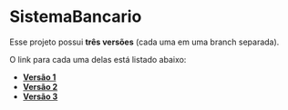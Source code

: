 # SistemaBancario
Esse projeto possui **três versões** (cada uma em uma branch separada).

O link para cada uma delas está listado abaixo:
- [**Versão 1**](https://github.com/JGabrielJ/SistemaBancario/tree/v1)
- [**Versão 2**](https://github.com/JGabrielJ/SistemaBancario/tree/v2)
- [**Versão 3**](https://github.com/JGabrielJ/SistemaBancario/tree/v3)
